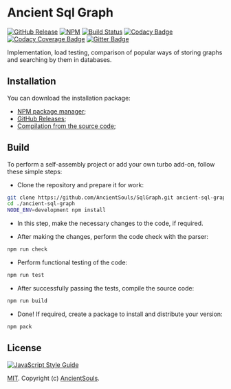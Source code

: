 # Ancient Sql Graph

[![GitHub Release](https://img.shields.io/github/release/AncientSouls/SqlGraph.svg)](https://github.com/AncientSouls/SqlGraph/releases)
[![NPM](https://img.shields.io/npm/v/ancient-sql-graph.svg)](https://www.npmjs.com/package/ancient-sql-graph)
[![Build Status](https://travis-ci.org/AncientSouls/SqlGraph.svg?branch=master)](https://travis-ci.org/AncientSouls/SqlGraph)
[![Codacy Badge](https://api.codacy.com/project/badge/Grade/8c937e5b27664767b7740f1042ed305b)](https://www.codacy.com/app/valentineus/Ancient-SqlGraph)
[![Codacy Coverage Badge](https://api.codacy.com/project/badge/Coverage/8c937e5b27664767b7740f1042ed305b)](https://www.codacy.com/app/valentineus/Ancient-SqlGraph/files)
[![Gitter Badge](https://badges.gitter.im/Join%20Chat.svg)](https://gitter.im/AncientSouls/SqlGraph)

Implementation, load testing, comparison of popular ways of storing graphs and searching by them in databases.

## Installation

You can download the installation package:

* [NPM package manager](https://www.npmjs.com/package/ancient-sql-graph);
* [GitHub Releases](https://github.com/AncientSouls/SqlGraph/releases);
* [Compilation from the source code](#build);

## Build

To perform a self-assembly project or add your own turbo add-on, follow these simple steps:

* Clone the repository and prepare it for work:
```bash
git clone https://github.com/AncientSouls/SqlGraph.git ancient-sql-graph
cd ./ancient-sql-graph
NODE_ENV=development npm install
```

* In this step, make the necessary changes to the code, if required.

* After making the changes, perform the code check with the parser:
```bash
npm run check
```

* Perform functional testing of the code:
```bash
npm run test
```

* After successfully passing the tests, compile the source code:
```bash
npm run build
```

* Done!
If required, create a package to install and distribute your version:
```bash
npm pack
```

## License

[![JavaScript Style Guide](https://cdn.rawgit.com/feross/standard/master/badge.svg)](https://github.com/eslint/eslint)

[MIT](LICENSE.md).
Copyright (c)
[AncientSouls](https://ancientsouls.github.io/).
